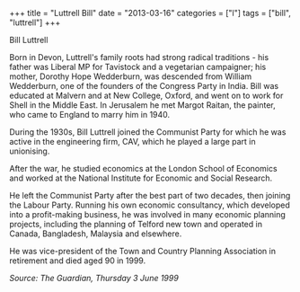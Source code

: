 +++
title = "Luttrell Bill"
date = "2013-03-16"
categories = ["l"]
tags = ["bill", "luttrell"]
+++

Bill Luttrell

Born in Devon, Luttrell's family roots had strong radical traditions - his father was Liberal MP for Tavistock and a vegetarian campaigner; his mother, Dorothy Hope Wedderburn, was descended from William Wedderburn, one of the founders of the Congress Party in India. Bill was educated at Malvern and at New College, Oxford, and went on to work for Shell in the Middle East. In Jerusalem he met Margot Raitan, the painter, who came to England to marry him in 1940.

During the 1930s, Bill Luttrell joined the Communist Party for which he was active in the engineering firm, CAV, which he played a large part in unionising.

After the war, he studied economics at the London School of Economics and worked at the National Institute for Economic and Social Research.

He left the Communist Party after the best part of two decades, then joining the Labour Party. Running his own economic consultancy, which developed into a profit-making business, he was involved in many economic planning projects, including the planning of Telford new town and operated in Canada, Bangladesh, Malaysia and elsewhere.

He was vice-president of the Town and Country Planning Association in retirement and died aged 90 in 1999.

_Source: The Guardian, Thursday 3 June 1999_
